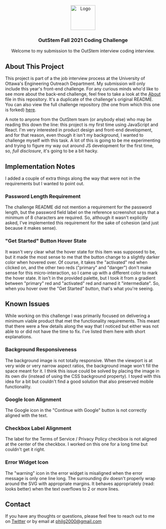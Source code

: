 <!-- PROJECT LOGO -->
<br />
<p align="center">
  <a href="https://github.com/aes-outreach/summer-2021-interview">
    <img src="outstem_logo_icon.svg" alt="Logo" width="80" height="80">
  </a>

  <h3 align="center">OutStem Fall 2021 Coding Challenge</h3>

  <p align="center">
    Welcome to my submission to the OutStem interview coding interview.
  </p>
</p>

<!-- ABOUT THE PROJECT -->
## About This Project

This project is part of a the job interview process at the University of Ottawa's Engineering Outreach Department. My submission will only include this year's front-end challenge. For any curious minds who'd like to see more about the back-end challenge, feel free to take a look at the [About](About.md) file in this repository. It's a duplicate of the challenge's original README. You can also view the full challenge repository (the one from which this one is forked) [here](https://github.com/AES-Outreach/Fall-2021-Interview).

A note to anyone from the OutStem team (or anybody else) who may be reading this down the line: this project is my first time using JavaScript and React. I'm very interested in product design and front-end development, and for that reason, even though it isn't my background, I wanted to challenge myself with this task. A lot of this is going to be me experimenting and trying to figure my way out around JS development for the first time, so, *full disclosure*, it's going to be a bit hacky.

## Implementation Notes
I added a couple of extra things along the way that were not in the requirements but I wanted to point out.

### Password Length Requirement
The challenge README did not mention a requirement for the password length, but the password field label on the reference screenshot says that a minimum of 8 characters are required. So, although it wasn't explicitly asked, I've implemented this requirement for the sake of cohesion (and just because it makes sense).

### "Get Started" Button Hover State
It wasn't very clear what the hover state for this item was supposed to be, but it made the most sense to me that the button change to a slightly darker color when hovered over. Of course, it takes the "activated" red when clicked on, and the other two reds ("primary" and "danger") don't make sense for this micro-interaction, so I came up with a different color to mark the hover state. It isn't in the provided palette, but I took it from a gradient between "primary" red and "activated" red and named it "intermediate". So, when you hover over the "Get Started" button, that's what you're seeing.

## Known Issues
While working on this challenge I was primarily focused on delivering a minimum viable product that met the functionality requirements. This meant that there were a few details along the way that I noticed but either was not able to or did not have the time to fix. I've listed them here with short explanations.

### Background Responsiveness
The background image is not totally responsive. When the viewport is at very wide or very narrow aspect ratios, the background image won't fill the space meant for it. I think this issue could be solved by placing the image in its own div (instead of using the CSS background property). I toyed with this idea for a bit but couldn't find a good solution that also preserved mobile functionality.

### Google Icon Alignment
The Google icon in the "Continue with Google" button is not correctly aligned with the text.

### Checkbox Label Alignment
The label for the Terms of Service / Privacy Policy checkbox is not aligned at the center of the checkbox. I worked on this one for a long time but couldn't get it right.

### Error Widget Icon
The "warning" icon in the error widget is misaligned when the error message is only one line long. The surrounding div doesn't properly wrap around the SVG with appropriate margins. It behaves appropriately (read: looks better) when the text overflows to 2 or more lines.

## Contact
If you have any thoughts or questions, please feel free to reach out to me on [Twitter](https://twitter.com/philippegagne00) or by email at philg2000@gmail.com
